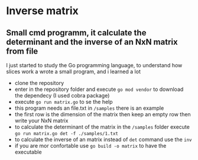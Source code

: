 #  Inverse matrix
## Small cmd programm, it calculate the determinant and the inverse of an NxN matrix from file

I just started to study the Go programming language, to understand how slices work a wrote a small program, and i learned a lot

- clone the repository
- enter in the repository folder and execute `go mod vendor` to download the dependecy (I used cobra package)
- execute `go run matrix.go` to se the help
- this program needs an file.txt in `/samples` there is an example
- the first row is the dimension of the matrix then keep an empty row then write your NxN matrix
- to calculate the determinant of the matrix in the `/samples` folder execute `go run matrix.go det -f ./samples/1.txt`
- to calculate the inverse of an matrix instead of `det` command use the `inv`
- if you are mor confortable use `go build -o matrix` to have the executable
